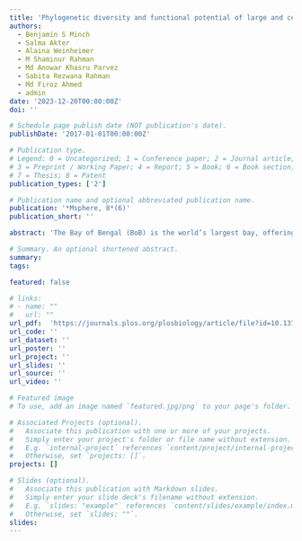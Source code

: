 ```yaml
---
title: 'Phylogenetic diversity and functional potential of large and cell-associated viruses in the Bay of Bengal'
authors:
  - Benjamin S Minch
  - Salma Akter
  - Alaina Weinheimer
  - M Shaminur Rahman
  - Md Anowar Khasru Parvez
  - Sabita Rezwana Rahman
  - Md Firoz Ahmed
  - admin
date: '2023-12-20T00:00:00Z'
doi: ''

# Schedule page publish date (NOT publication's date).
publishDate: '2017-01-01T00:00:00Z'

# Publication type.
# Legend: 0 = Uncategorized; 1 = Conference paper; 2 = Journal article;
# 3 = Preprint / Working Paper; 4 = Report; 5 = Book; 6 = Book section;
# 7 = Thesis; 8 = Patent
publication_types: ['2']

# Publication name and optional abbreviated publication name.
publication: '*Msphere, 8*(6)'
publication_short: ''

abstract: 'The Bay of Bengal (BoB) is the world’s largest bay, offering essential services like fishing and recreation while holding significant economic value for coastal communities. However, the BoB faces environmental challenges from monsoons, freshwater inputs, rising sea levels, and intensified cyclones due to climate change. Human activities such as tourism and development also impact the region, necessitating a global change perspective. Despite its importance, microbial diversity and ecology in the BoB remain largely unexplored. We focused on large and cell-associated viruses (i.e., originating from the cellular size fraction), particularly giant viruses and large phages in two BoB coastal sites: Cox’s Bazar, a populated beach with freshwater influences, and Saint Martin Island, a less affected resort island. Metagenomic sequencing reveals a higher abundance and diversity of viruses in Cox’s Bazar and presence of viruses that suggest freshwater intrusion and runoff. We identified 1962 putative phage genomes (10–655 kbp). Notably, 16 “large” phages >100 kbp were found in Saint Martin, and a terminase large subunit marker gene phylogeny revealed substantial diversity of large phages along the BoB coast. The BoB virome encodes diverse functionalities, with a greater presence of auxiliary metabolic genes in the Cox’s Bazar viral community. Additionally, five giant virus genomes (phylum Nucleocytoviricota) encoding various functionalities are reconstructed from Cox’s Bazar (83–876 kbp). This pioneering study revealing the viral diversity and host interactions in coastal BoB lays the foundation for future investigations into viral impact on biogeochemical cycles and the microbial food web in this understudied environment.'

# Summary. An optional shortened abstract.
summary:
tags:

featured: false

# links:
# - name: ""
#   url: ""
url_pdf:  'https://journals.plos.org/plosbiology/article/file?id=10.1371/journal.pbio.3001430&type=printable'
url_code: ''
url_dataset: ''
url_poster: ''
url_project: ''
url_slides: ''
url_source: ''
url_video: ''

# Featured image
# To use, add an image named `featured.jpg/png` to your page's folder.

# Associated Projects (optional).
#   Associate this publication with one or more of your projects.
#   Simply enter your project's folder or file name without extension.
#   E.g. `internal-project` references `content/project/internal-project/index.md`.
#   Otherwise, set `projects: []`.
projects: []

# Slides (optional).
#   Associate this publication with Markdown slides.
#   Simply enter your slide deck's filename without extension.
#   E.g. `slides: "example"` references `content/slides/example/index.md`.
#   Otherwise, set `slides: ""`.
slides:
---
```



